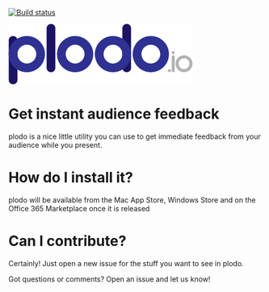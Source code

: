[![Build status](https://dev.azure.com/plodo/plodo.Backend/_apis/build/status/plodo.Backend-Build)](https://dev.azure.com/plodo/plodo.Backend/_build/latest?definitionId=2)

![plodo](/artwork/logo/1x/plodo-logo.png?token=AAYFUMFNWQZKIHIM2KGH7ZS5UMLU4)

# Get instant audience feedback

plodo is a nice little utility you can use to get immediate feedback from your audience while you present.

# How do I install it?

plodo will be available from the Mac App Store, Windows Store and on the Office 365 Marketplace once it is released

# Can I contribute?

Certainly! Just open a new issue for the stuff you want to see in plodo.

Got questions or comments? Open an issue and let us know!
